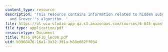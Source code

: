```yaml
---
content_type: resource
description: 'This resource contains information related to hidden subgroup problem
  and Grover''s algorithm. '
file: https://ol-ocw-studio-app-qa.s3.amazonaws.com/courses/6-845-quantum-complexity-theory-fall-2010/b390847616a13a32391ab88e662ff034_MIT6_845F10_lec08.pdf
file_type: application/pdf
resourcetype: Document
title: MIT6_845F10_lec08.pdf
uid: b3908476-16a1-3a32-391a-b88e662ff034
---
```

